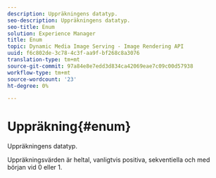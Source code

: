 ```yaml
---
description: Uppräkningens datatyp.
seo-description: Uppräkningens datatyp.
seo-title: Enum
solution: Experience Manager
title: Enum
topic: Dynamic Media Image Serving - Image Rendering API
uuid: f6c802de-3c78-4c3f-aa9f-bf268c8a3076
translation-type: tm+mt
source-git-commit: 97a84e8e7edd3d834ca42069eae7c09c00d57938
workflow-type: tm+mt
source-wordcount: '23'
ht-degree: 0%

---
```



# Uppräkning{#enum}

Uppräkningens datatyp.

Uppräkningsvärden är heltal, vanligtvis positiva, sekventiella och med början vid 0 eller 1.
